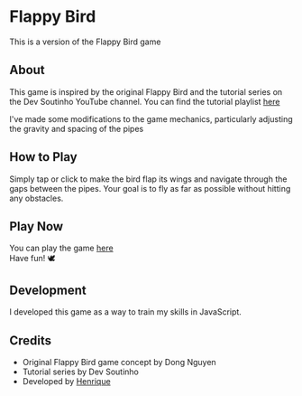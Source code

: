 # Flappy Bird

This is a version of the Flappy Bird game

## About
This game is inspired by the original Flappy Bird and the tutorial series on the Dev Soutinho YouTube channel. You can find the tutorial playlist
<a href="https://www.youtube.com/watch?v=jOAU81jdi-c" target="_blank">here</a>

I've made some modifications to the game mechanics, particularly adjusting the gravity and spacing of the pipes

## How to Play
Simply tap or click to make the bird flap its wings and navigate through the gaps between the pipes. Your goal is to fly as far as possible without hitting any obstacles.

## Play Now
You can play the game
<a href="https://henriquenery1.github.io/FlappyBird-game" target="_blank">here</a>
<br>
Have fun! 🕊️

## Development
I developed this game as a way to train my skills in JavaScript.

## Credits
- Original Flappy Bird game concept by Dong Nguyen
- Tutorial series by Dev Soutinho
- Developed by [Henrique](https://github.com/henriquenery1)

